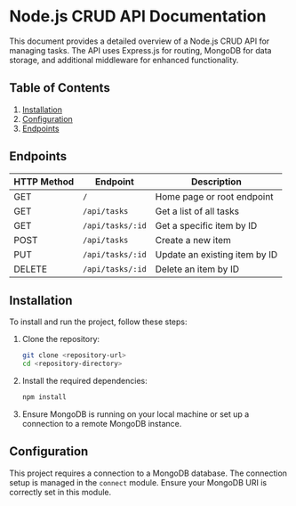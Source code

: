 # Node.js CRUD API Documentation

This document provides a detailed overview of a Node.js CRUD API for managing tasks. The API uses Express.js for routing, MongoDB for data storage, and additional middleware for enhanced functionality.

## Table of Contents
1. [Installation](#installation)
2. [Configuration](#configuration)
3. [Endpoints](#endpoints)

## Endpoints

| HTTP Method | Endpoint        | Description                               |
|-------------|-----------------|-------------------------------------------|
| GET         | `/`             | Home page or root endpoint                |
| GET         | `/api/tasks`    | Get a list of all tasks                   |
| GET         | `/api/tasks/:id`| Get a specific item by ID                 |
| POST        | `/api/tasks`    | Create a new item                         |
| PUT         | `/api/tasks/:id`| Update an existing item by ID             |
| DELETE      | `/api/tasks/:id`| Delete an item by ID                      |


## Installation

To install and run the project, follow these steps:

1. Clone the repository:
    ```sh
    git clone <repository-url>
    cd <repository-directory>
    ```

2. Install the required dependencies:
    ```sh
    npm install
    ```

3. Ensure MongoDB is running on your local machine or set up a connection to a remote MongoDB instance.

## Configuration

This project requires a connection to a MongoDB database. The connection setup is managed in the `connect` module. Ensure your MongoDB URI is correctly set in this module.






